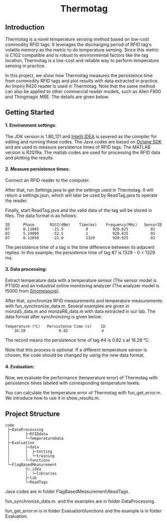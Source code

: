  
<h1 align="center">Thermotag</h1>
 
 
## Introduction
Thermotag is a novel temperature sensing method based on low-cost commodity RFID tags. It leverages the discharging period of RFID tag's volatile memory as the metric to do temperature sensing. Since this metric is C1G2 compatible and is robust to environmental factors like the tag location, Thermotag is a low-cost and reliable way to perform temperature sensing in practice.
 
In this project, we show how Thermotag measures the persistence time from commodity RFID tags and plot results with data extracted in practice. An Impinj R420 reader is used in Thermotag. Note that the same method can also be applied to other commercial reader models, such as Alien F800 and Thingmagic M6E. The details are given below.   
 
## Getting Started
#### 1. Environment settings:
 The JDK version is 1.80\_121 and [Intellij IDEA](https://www.jetbrains.com/idea/) is severed as the compiler for editing and running these codes. The Java codes are based on [Octane SDK](https://support.impinj.com/hc/en-us/articles/202755268-Octane-SDK?_ga=2.2128496.1151575669.1621242414-348232292.1593868628) and are used to measure persistence times of RFID tags. The MATLAB version is R2019a. The matlab codes are used for processing the RFID data and plotting the results.
 
#### 2. Measure persistence times:
Connect an RFID reader to the computer.
 
After that, run Settings.java to get the settings used in Thermotag. It will return a settings.json, which will later be used by ReadTag.java to operate the reader.
 
Finally, start ReadTag.java and the valid data of the tag will be stored in files. The data format is as follows:

    ID      Phase       RSSI(dBm)    Time(ms)    Frequency(MHz)   SensorID 
    07      0.11045      -21.5          0         	920.625          01 
    02      5.19099      -52.5          1         	920.625          01 
    07      0.11658      -21.0          1329      	920.625          01  
 
The persistence time of a tag is the time difference between its adjacent replies. In this example, the persistence time of tag #7 is 1329 - 0 = 1329 ms.
 
#### 3. Data processing:
Extract temperature data with a temperature sensor (The sensor model is PT100) and an industrial online monitoring analyzer (The analyzer model is f5000 from [Sinomeasure](https://sinomeasure.en.alibaba.com/)). 
 
After that, synchronize RFID measurements and temperature measurements with fun\_synchronize\_data.m. Several examples are given in monza5\_data.m and monzaR6\_data.m with data extracted in our lab. The data format after synchronizing is given below:

    Temperature (℃)   Persistence time (s)    ID
        16.28             	0.82               4  
   	  
The record means the persistence time of tag #4 is 0.82 s at 16.28 ℃.
 
Note that this process is optional. If a different temperature sensor is chosen, the code should be changed by using the new data format.
 
#### 4. Evaluation:
Now, we evaluate the performance (temperature error) of Thermotag with persistence times labeled with corresponding temperature levels.
 
You can calculate the temperature error of Thermotag with fun\_get\_error.m. We introduce how to use it in show\_results.m.  
 
## Project Structure 
    code
     ├─DataProcessing
     │       ├─RFIDdata
     │       └─TemperatureData  
     ├─Evaluation
     │       ├─data  
     │       │  ├─testing  
     │       │  └─training  
     │       └─functions  
     └─FlagBasedMeasurement
             ├─.idea
             │  └─libraries  
             ├─lib
             └─ReadTags 
Java codes are in folder FlagBasedMeasurement\ReadTags.

fun\_synchronize\_data.m. and the examples are in folder DataProcessing.

fun\_get\_error.m is in folder Evaluation\functions and the example is in folder Evaluation.
